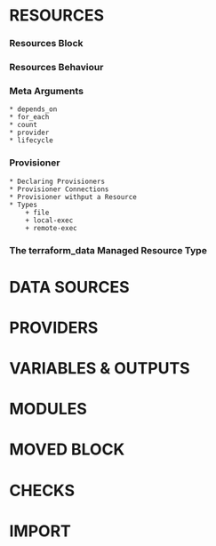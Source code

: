 
# RESOURCES
### Resources Block
### Resources Behaviour
### Meta Arguments
    * depends_on
    * for_each
    * count
    * provider
    * lifecycle
### Provisioner
    * Declaring Provisioners
    * Provisioner Connections
    * Provisioner withput a Resource
    * Types
        + file
        + local-exec
        + remote-exec
### The terraform_data Managed Resource Type


# DATA SOURCES

# PROVIDERS

# VARIABLES & OUTPUTS

# MODULES

# MOVED BLOCK

# CHECKS

# IMPORT
